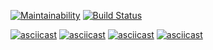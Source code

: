 [![Maintainability](https://api.codeclimate.com/v1/badges/393834be3785a8817bab/maintainability)](https://codeclimate.com/github/irkinwork/frontend-project-lvl2/maintainability) [![Build Status](https://travis-ci.org/irkinwork/frontend-project-lvl2.svg?branch=master)](https://travis-ci.org/irkinwork/frontend-project-lvl2)

[![asciicast](https://asciinema.org/a/8pN2yarlcS2heeeNGlVDvPfB1.svg)](https://asciinema.org/a/8pN2yarlcS2heeeNGlVDvPfB1)
[![asciicast](https://asciinema.org/a/7jVFutBlPURYDNa0R9yUWZdJI.svg)](https://asciinema.org/a/7jVFutBlPURYDNa0R9yUWZdJI)
[![asciicast](https://asciinema.org/a/pm7a9F6XQBEeNHAPxSOhfC1LZ.svg)](https://asciinema.org/a/pm7a9F6XQBEeNHAPxSOhfC1LZ)
[![asciicast](https://asciinema.org/a/5G1csyCExVQ1YNmiTYMq0aL2X.svg)](https://asciinema.org/a/5G1csyCExVQ1YNmiTYMq0aL2X)